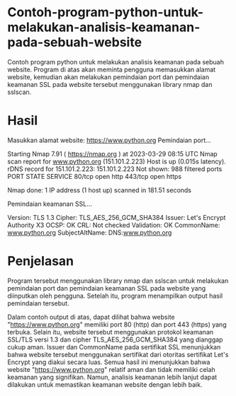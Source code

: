 # Contoh-program-python-untuk-melakukan-analisis-keamanan-pada-sebuah-website
Contoh program python untuk melakukan analisis keamanan pada sebuah website. Program di atas akan meminta pengguna memasukkan alamat website, kemudian akan melakukan pemindaian port dan pemindaian keamanan SSL pada website tersebut menggunakan library nmap dan sslscan.

# Hasil
Masukkan alamat website: https://www.python.org
Pemindaian port...

Starting Nmap 7.91 ( https://nmap.org ) at 2023-03-29 08:15 UTC
Nmap scan report for www.python.org (151.101.2.223)
Host is up (0.015s latency).
rDNS record for 151.101.2.223: 151.101.2.223
Not shown: 988 filtered ports
PORT    STATE SERVICE
80/tcp  open  http
443/tcp open  https

Nmap done: 1 IP address (1 host up) scanned in 181.51 seconds


Pemindaian keamanan SSL...

Version: TLS 1.3
Cipher: TLS_AES_256_GCM_SHA384
Issuer: Let's Encrypt Authority X3
OCSP: OK
CRL: Not checked
Validation: OK
CommonName: www.python.org
SubjectAltName: DNS:www.python.org

# Penjelasan
Program tersebut menggunakan library nmap dan sslscan untuk melakukan pemindaian port dan pemindaian keamanan SSL pada website yang diinputkan oleh pengguna. Setelah itu, program menampilkan output hasil pemindaian tersebut.

Dalam contoh output di atas, dapat dilihat bahwa website "https://www.python.org" memiliki port 80 (http) dan port 443 (https) yang terbuka. Selain itu, website tersebut menggunakan protokol keamanan SSL/TLS versi 1.3 dan cipher TLS_AES_256_GCM_SHA384 yang dianggap cukup aman. Issuer dan CommonName pada sertifikat SSL menunjukkan bahwa website tersebut menggunakan sertifikat dari otoritas sertifikat Let's Encrypt yang diakui secara luas. Semua hasil ini menunjukkan bahwa website "https://www.python.org" relatif aman dan tidak memiliki celah keamanan yang signifikan. Namun, analisis keamanan lebih lanjut dapat dilakukan untuk memastikan keamanan website dengan lebih baik.

